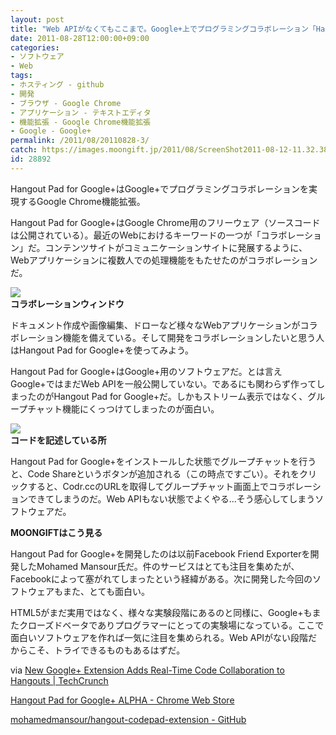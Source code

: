 ```yaml
---
layout: post
title: "Web APIがなくてもここまで。Google+上でプログラミングコラボレーション「Hangout Pad for Google+」"
date: 2011-08-28T12:00:00+09:00
categories:
- ソフトウェア
- Web
tags: 
- ホスティング - github
- 開発
- ブラウザ - Google Chrome
- アプリケーション - テキストエディタ
- 機能拡張 - Google Chrome機能拡張
- Google - Google+
permalink: /2011/08/20110828-3/
catch: https://images.moongift.jp/2011/08/ScreenShot2011-08-12-11.32.38_thumb.png
id: 28892
---
```

Hangout Pad for Google+はGoogle+でプログラミングコラボレーションを実現するGoogle Chrome機能拡張。

  

Hangout Pad for Google+はGoogle Chrome用のフリーウェア（ソースコードは公開されている）。最近のWebにおけるキーワードの一つが「コラボレーション」だ。コンテンツサイトがコミュニケーションサイトに発展するように、Webアプリケーションに複数人での処理機能をもたせたのがコラボレーションだ。

  

[![](https://images.moongift.jp/2011/08/ScreenShot2011-08-12-11.31.48_thumb.png)](https://images.moongift.jp/2011/08/812a373f967dff2727ce05110070c3a9.png)  
**コラボレーションウィンドウ**

  

ドキュメント作成や画像編集、ドローなど様々なWebアプリケーションがコラボレーション機能を備えている。そして開発をコラボレーションしたいと思う人はHangout Pad for Google+を使ってみよう。

  
<!--more-->  

Hangout Pad for Google+はGoogle+用のソフトウェアだ。とは言えGoogle+ではまだWeb APIを一般公開していない。であるにも関わらず作ってしまったのがHangout Pad for Google+だ。しかもストリーム表示ではなく、グループチャット機能にくっつけてしまったのが面白い。

  

[![](https://images.moongift.jp/2011/08/ScreenShot2011-08-12-11.32.38_thumb.png)](https://images.moongift.jp/2011/08/5ffed16091f8adecc817f8c95c03d1ec.png)  
**コードを記述している所**

  

Hangout Pad for Google+をインストールした状態でグループチャットを行うと、Code Shareというボタンが追加される（この時点ですごい）。それをクリックすると、Codr.ccのURLを取得してグループチャット画面上でコラボレーションできてしまうのだ。Web APIもない状態でよくやる…そう感心してしまうソフトウェアだ。

  
  
  

**MOONGIFTはこう見る**

  

Hangout Pad for Google+を開発したのは以前Facebook Friend Exporterを開発したMohamed Mansour氏だ。件のサービスはとても注目を集めたが、Facebookによって塞がれてしまったという経緯がある。次に開発した今回のソフトウェアもまた、とても面白い。

  

HTML5がまだ実用ではなく、様々な実験段階にあるのと同様に、Google+もまたクローズドベータでありプログラマーにとっての実験場になっている。ここで面白いソフトウェアを作れば一気に注目を集められる。Web APIがない段階だからこそ、トライできるものもあるはずだ。

  

via [New Google+ Extension Adds Real-Time Code Collaboration to Hangouts | TechCrunch](http://techcrunch.com/2011/08/08/new-google-extension-adds-real-time-document-collaboration-to-hangouts/)

  

[Hangout Pad for Google+ ALPHA - Chrome Web Store](https://chrome.google.com/webstore/detail/kdeeabahpojjdkhocdedhfcldgegnmcc#)

  

[mohamedmansour/hangout-codepad-extension - GitHub](https://github.com/mohamedmansour/hangout-codepad-extension)

